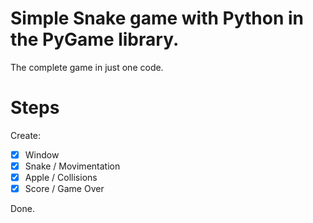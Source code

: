 # Simple Snake game with Python in the PyGame library.

The complete game in just one code.

# Steps

Create:
- [x] Window
- [x] Snake / Movimentation
- [x] Apple / Collisions
- [x] Score / Game Over

Done.
